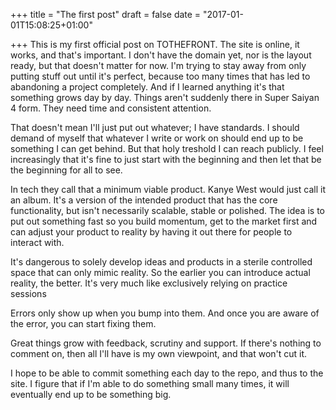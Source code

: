 +++
title = "The first post"
draft = false
date = "2017-01-01T15:08:25+01:00"

+++
This is my first official post on TOTHEFRONT. The site is online, it works, and that's important. I don't have the domain yet, nor is the layout ready, but that doesn't matter for now. I'm trying to stay away from only putting stuff out until it's perfect, because too many times that has led to abandoning a project completely. And if I learned anything it's that something grows day by day. Things aren't suddenly there in Super Saiyan 4 form. They need time and consistent attention.

That doesn't mean I'll just put out whatever; I have standards. I should demand of myself that whatever I write or work on should end up to be something I can get behind. But that holy treshold I can reach publicly. I feel increasingly that it's fine to just start with the beginning and then let that be the beginning for all to see.

In tech they call that a minimum viable product. Kanye West would just call it an album. It's a version of the intended product that has the core functionality, but isn't necessarily scalable, stable or polished. The idea is to put out something fast so you build momentum, get to the market first and can adjust your product to reality by having it out there for people to interact with.

It's dangerous to solely develop ideas and products in a sterile controlled space that can only mimic reality. So the earlier you can introduce actual reality, the better. It's very much like exclusively relying on practice sessions

Errors only show up when you bump into them. And once you are aware of the error, you can start fixing them.

Great things grow with feedback, scrutiny and support. If there's nothing to comment on, then all I'll have is my own viewpoint, and that won't cut it. 

I hope to be able to commit something each day to the repo, and thus to the site. I figure that if I'm able to do something small many times, it will eventually end up to be something big.